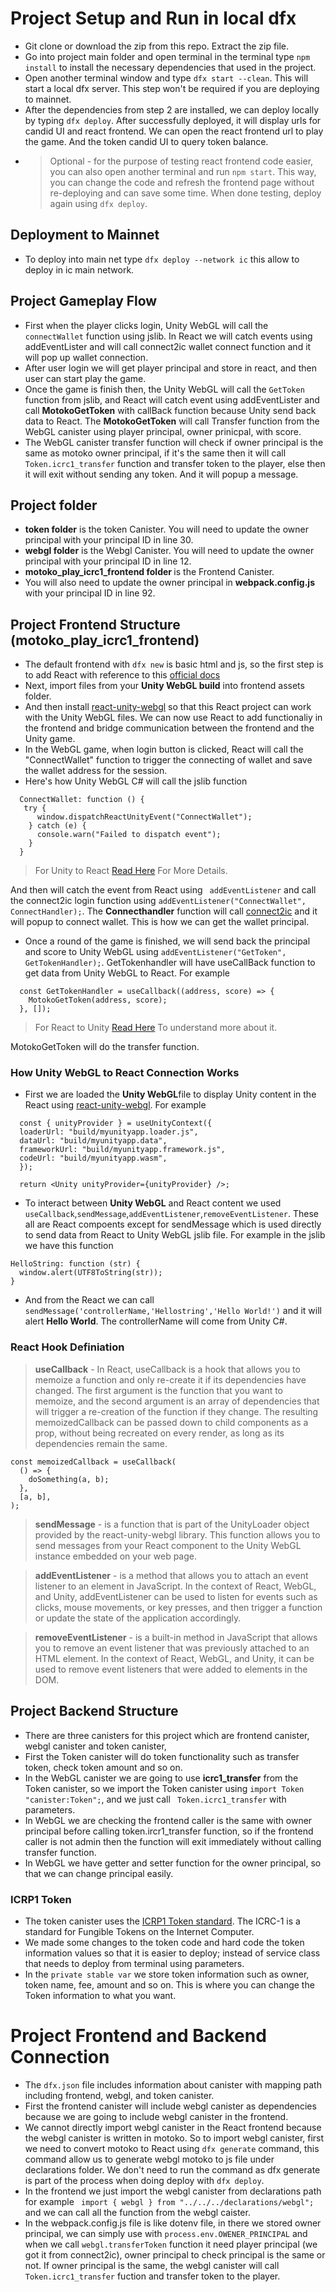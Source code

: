 # Project Setup and Run in local dfx

- Git clone or download the zip from this repo. Extract the zip file.
- Go into project main folder and open terminal in the terminal type `npm install` to install the necessary dependencies that used in the project.
- Open another terminal window and type `dfx start --clean`. This will start a local dfx server. This step won't be required if you are deploying to mainnet.
- After the dependencies from step 2 are installed, we can deploy locally by typing `dfx deploy`. After successfully deployed, it will display urls for candid UI and react frontend. We can open the react frontend url to play the game. And the token candid UI to query token balance.
- > Optional - for the purpose of testing react frontend code easier, you can also open another terminal and run `npm start`. This way, you can change the code and refresh the frontend page without re-deploying and can save some time. When done testing, deploy again using `dfx deploy`.

## Deployment to Mainnet

- To deploy into main net type `dfx deploy --network ic` this allow to deploy in ic main network.

## Project Gameplay Flow

- First when the player clicks login, Unity WebGL will call the `connectWallet` function using jslib. In React we will catch events using addEventLister and will call connect2ic wallet connect function and it will pop up wallet connection.
- After user login we will get player principal and store in react, and then user can start play the game.
- Once the game is finish then, the Unity WebGL will call the `GetToken` function from jslib, and React will catch event using addEventLister and call <b>MotokoGetToken</b> with callBack function because Unity send back data to React. The <b>MotokoGetToken</b> will call Transfer function from the WebGL canister using player principal, owner prinicpal, with score.
- The WebGL canister transfer function will check if owner principal is the same as motoko owner principal, if it's the same then it will call `Token.icrc1_transfer` function and transfer token to the player, else then it will exit without sending any token. And it will popup a message.

## Project folder

- <b>token folder</b> is the token Canister. You will need to update the owner principal with your principal ID in line 30.
- <b>webgl folder</b> is the Webgl Canister. You will need to update the owner principal with your principal ID in line 12.
- <b>motoko_play_icrc1_frontend folder </b> is the Frontend Canister.
- You will also need to update the owner principal in <b>webpack.config.js</b> with your principal ID in line 92.

## Project Frontend Structure (motoko_play_icrc1_frontend)

- The default frontend with `dfx new` is basic html and js, so the first step is to add React with reference to this [official docs](https://internetcomputer.org/docs/current/developer-docs/frontend/custom-frontend)
- Next, import files from your <b>Unity WebGL build</b> into frontend assets folder. 
- And then install [react-unity-webgl](https://react-unity-webgl.dev/) so that this React project can work with the Unity WebGL files. We can now use React to add functionaliy in the frontend and bridge communication between the frontend and the Unity game.
- In the WebGL game, when login button is clicked, React will call the "ConnectWallet" function to trigger the connecting of wallet and save the wallet address for the session.
- Here's how Unity WebGL C# will call the jslib function

```
  ConnectWallet: function () {
   try {
      window.dispatchReactUnityEvent("ConnectWallet");
    } catch (e) {
      console.warn("Failed to dispatch event");
    }
  }
```

> For Unity to React [Read Here](https://react-unity-webgl.dev/docs/api/event-system) For More Details.

And then will catch the event from React using ` addEventListener` and call the connect2ic login function using `addEventListener("ConnectWallet", ConnectHandler);`. The <b>Connecthandler</b> function will call [connect2ic](https://connect2ic.github.io/docs/) and it will popup to connect wallet. This is how we can get the wallet principal.

- Once a round of the game is finished, we will send back the principal and score to Unity WebGL using `addEventListener("GetToken", GetTokenHandler);`. GetTokenhandler will have useCallBack function to get data from Unity WebGL to React. For example

```
  const GetTokenHandler = useCallback((address, score) => {
    MotokoGetToken(address, score);
  }, []);
```

> For React to Unity [Read Here](https://react-unity-webgl.dev/docs/api/send-message) To understand more about it.

MotokoGetToken will do the transfer function.

### How Unity WebGL to React Connection Works

- First we are loaded the <b>Unity WebGL</b>file to display Unity content in the React using [react-unity-webgl](https://react-unity-webgl.dev/). For example

```
  const { unityProvider } = useUnityContext({
  loaderUrl: "build/myunityapp.loader.js",
  dataUrl: "build/myunityapp.data",
  frameworkUrl: "build/myunityapp.framework.js",
  codeUrl: "build/myunityapp.wasm",
  });

  return <Unity unityProvider={unityProvider} />;

```

- To interact between <b>Unity WebGL</b> and React content we used `useCallback`,`sendMessage`,`addEventListener`,`removeEventListener`. These all are React compoents except for sendMessage which is used directly to send data from React to Unity WebGL jslib file. For example in the jslib we have this function

```
HelloString: function (str) {
  window.alert(UTF8ToString(str));
}

```

- And from the React we can call `sendMessage('controllerName,'Hellostring','Hello World!')` and it will alert <b>Hello World</b>. The controllerName will come from Unity C#.

### React Hook Definiation

> <b>useCallback</b> - In React, useCallback is a hook that allows you to memoize a function and only re-create it if its dependencies have changed. The first argument is the function that you want to memoize, and the second argument is an array of dependencies that will trigger a re-creation of the function if they change. The resulting memoizedCallback can be passed down to child components as a prop, without being recreated on every render, as long as its dependencies remain the same.

```
const memoizedCallback = useCallback(
  () => {
    doSomething(a, b);
  },
  [a, b],
);
```

> <b>sendMessage</b> - is a function that is part of the UnityLoader object provided by the react-unity-webgl library. This function allows you to send messages from your React component to the Unity WebGL instance embedded on your web page.

> <b>addEventListener</b> - is a method that allows you to attach an event listener to an element in JavaScript. In the context of React, WebGL, and Unity, addEventListener can be used to listen for events such as clicks, mouse movements, or key presses, and then trigger a function or update the state of the application accordingly.

> <b>removeEventListener</b> - is a built-in method in JavaScript that allows you to remove an event listener that was previously attached to an HTML element. In the context of React, WebGL, and Unity, it can be used to remove event listeners that were added to elements in the DOM.

## Project Backend Structure

- There are three canisters for this project which are frontend canister, webgl canister and token canister,
- First the Token canister will do token functionality such as transfer token, check token amount and so on.
- In the WebGL canister we are going to use <b>icrc1_transfer</b> from the Token canister, so we import the Token canister using `import Token "canister:Token";`, and we just call ` Token.icrc1_transfer` with parameters.
- In WebGL we are checking the frontend caller is the same with owner principal before calling token.ircr1_transfer function, so if the frontend caller is not admin then the function will exit immediately without calling transfer function.
- In WebGL we have getter and setter function for the owner principal, so that we can change principal easily.

### ICRP1 Token

- The token canister uses the [ICRP1 Token standard](https://github.com/dfinity/ICRC-1/tree/main/standards/ICRC-1). The ICRC-1 is a standard for Fungible Tokens on the Internet Computer.
- We made some changes to the token code and hard code the token information values so that it is easier to deploy; instead of service class that needs to deploy from terminal using parameters.
- In the `private stable var` we store token information such as owner, token name, fee, amount and so on. This is where you can change the Token information to what you want.

# Project Frontend and Backend Connection

- The `dfx.json` file includes information about canister with mapping path including frontend, webgl, and token canister.
- First the frontend canister will include webgl canister as dependencies because we are going to include webgl canister in the frontend.
- We cannot directly import webgl canister in the React frontend because the webgl canister is written in motoko. So to import webgl canister, first we need to convert motoko to React using `dfx generate` command, this command allow us to generate webgl motoko to js file under declarations folder. We don't need to run the command as dfx generate is part of the process when doing deploy with `dfx deploy`.
- In the frontend we just import the webgl canister from declarations path for example ` import { webgl } from "../../../declarations/webgl";` and we can call all the function from the webgl caister.
- In the webpack.config.js file is like dotenv file, in there we stored owner principal, we can simply use with `process.env.OWENER_PRINCIPAL` and when we call `webgl.transferToken` function it need player principal (we got it from connect2ic), owner principal to check principal is the same or not. If owner principal is the same, the webgl canister will call ` Token.icrc1_transfer` fuction and transfer token to the player.